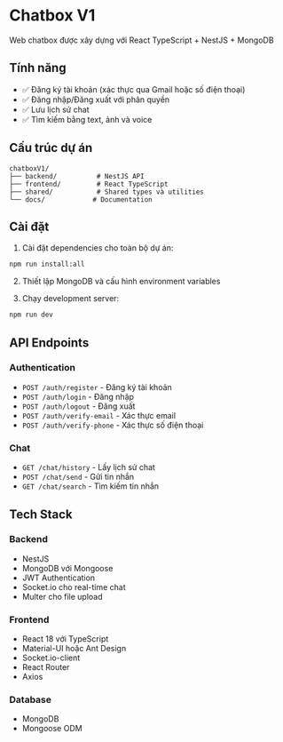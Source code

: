# Chatbox V1

Web chatbox được xây dựng với React TypeScript + NestJS + MongoDB

## Tính năng

- ✅ Đăng ký tài khoản (xác thực qua Gmail hoặc số điện thoại)
- ✅ Đăng nhập/Đăng xuất với phân quyền
- ✅ Lưu lịch sử chat
- ✅ Tìm kiếm bằng text, ảnh và voice

## Cấu trúc dự án

```
chatboxV1/
├── backend/          # NestJS API
├── frontend/         # React TypeScript
├── shared/           # Shared types và utilities
└── docs/            # Documentation
```

## Cài đặt

1. Cài đặt dependencies cho toàn bộ dự án:

```bash
npm run install:all
```

2. Thiết lập MongoDB và cấu hình environment variables

3. Chạy development server:

```bash
npm run dev
```

## API Endpoints

### Authentication

- `POST /auth/register` - Đăng ký tài khoản
- `POST /auth/login` - Đăng nhập
- `POST /auth/logout` - Đăng xuất
- `POST /auth/verify-email` - Xác thực email
- `POST /auth/verify-phone` - Xác thực số điện thoại

### Chat

- `GET /chat/history` - Lấy lịch sử chat
- `POST /chat/send` - Gửi tin nhắn
- `GET /chat/search` - Tìm kiếm tin nhắn

## Tech Stack

### Backend

- NestJS
- MongoDB với Mongoose
- JWT Authentication
- Socket.io cho real-time chat
- Multer cho file upload

### Frontend

- React 18 với TypeScript
- Material-UI hoặc Ant Design
- Socket.io-client
- React Router
- Axios

### Database

- MongoDB
- Mongoose ODM
